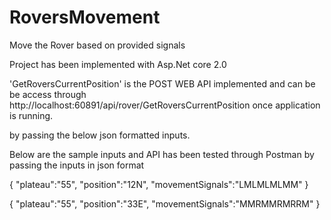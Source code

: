 # RoversMovement
Move the Rover based on provided signals

Project has been implemented with Asp.Net core 2.0

'GetRoversCurrentPosition' is the POST WEB API implemented and can be be access through http://localhost:60891/api/rover/GetRoversCurrentPosition
once application is running.

by passing the below json formatted inputs.

Below are the sample inputs and API has been tested through Postman by passing the inputs in json format

{
	"plateau":"55",
	"position":"12N",
	"movementSignals":"LMLMLMLMM"
}

{
	"plateau":"55",
	"position":"33E",
	"movementSignals":"MMRMMRMRRM"
}
